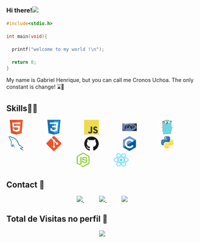 

<!--
**CronosUchoa/CronosUchoa** is a ✨ _special_ ✨ repository because its `README.md` (this file) appears on your GitHub profile.

Here are some ideas to get you started:

- 🔭 I’m currently working on ...
- 🌱 I’m currently learning ...
- 👯 I’m looking to collaborate on ...
- 🤔 I’m looking for help with ...
- 💬 Ask me about ...
- 📫 How to reach me: ...
- 😄 Pronouns: ...
- ⚡ Fun fact: ...
-->


### Hi there!<img src="https://raw.githubusercontent.com/iampavangandhi/iampavangandhi/master/gifs/Hi.gif" width="30px"></h2>

``` C
#include<stdio.h>

int main(void){

  printf("welcome to my world !\n");
  
  return 0;
}

```
My name is Gabriel Henrique, but you can call me Cronos Uchoa.
The only constant is change! ⌛🐺

## Skills🦉🐺
<p align="center">
    <img height="40" src="https://raw.githubusercontent.com/devicons/devicon/master/icons/html5/html5-original.svg">
    &nbsp;&nbsp;&nbsp;&nbsp;&nbsp;&nbsp;&nbsp;&nbsp;&nbsp;&nbsp;&nbsp;&nbsp;&nbsp;
   <img height="40" src="https://raw.githubusercontent.com/devicons/devicon/master/icons/css3/css3-original.svg">
    &nbsp;&nbsp;&nbsp;&nbsp;&nbsp;&nbsp;&nbsp;&nbsp;&nbsp;&nbsp;&nbsp;&nbsp;&nbsp;
    <img height="40" src="https://raw.githubusercontent.com/devicons/devicon/master/icons/javascript/javascript-original.svg">
    &nbsp;&nbsp;&nbsp;&nbsp;&nbsp;&nbsp;&nbsp;&nbsp;&nbsp;&nbsp;&nbsp;&nbsp;&nbsp;
    <img height="40" src="https://github.com/devicons/devicon/blob/master/icons/php/php-original.svg">
    &nbsp;&nbsp;&nbsp;&nbsp;&nbsp;&nbsp;&nbsp;&nbsp;&nbsp;&nbsp;&nbsp;&nbsp;&nbsp;
    <img height="40" src="https://github.com/devicons/devicon/blob/master/icons/go/go-original.svg">
    &nbsp;&nbsp;&nbsp;&nbsp;&nbsp;&nbsp;&nbsp;&nbsp;&nbsp;&nbsp;&nbsp;&nbsp;&nbsp;
    <img height="40" src="https://raw.githubusercontent.com/devicons/devicon/master/icons/mysql/mysql-original.svg">
     &nbsp;&nbsp;&nbsp;&nbsp;&nbsp;&nbsp;&nbsp;&nbsp;&nbsp;&nbsp;&nbsp;&nbsp;&nbsp;
    <img height="40" src="https://raw.githubusercontent.com/devicons/devicon/master/icons/git/git-original.svg">
    &nbsp;&nbsp;&nbsp;&nbsp;&nbsp;&nbsp;&nbsp;&nbsp;&nbsp;&nbsp;&nbsp;&nbsp;&nbsp;
    <img height="40" src="https://raw.githubusercontent.com/devicons/devicon/master/icons/github/github-original.svg">
    &nbsp;&nbsp;&nbsp;&nbsp;&nbsp;&nbsp;&nbsp;&nbsp;&nbsp;&nbsp;&nbsp;&nbsp;&nbsp;
    <img height="40" src="https://github.com/devicons/devicon/blob/master/icons/c/c-original.svg">
    &nbsp;&nbsp;&nbsp;&nbsp;&nbsp;&nbsp;&nbsp;&nbsp;&nbsp;&nbsp;&nbsp;&nbsp;&nbsp;
   <img height="40" src="https://github.com/devicons/devicon/blob/master/icons/python/python-original.svg">
    &nbsp;&nbsp;&nbsp;&nbsp;&nbsp;&nbsp;&nbsp;&nbsp;&nbsp;&nbsp;&nbsp;&nbsp;&nbsp;
   <img height="40" src="https://github.com/devicons/devicon/blob/master/icons/nodejs/nodejs-original.svg">
    &nbsp;&nbsp;&nbsp;&nbsp;&nbsp;&nbsp;&nbsp;&nbsp;&nbsp;&nbsp;&nbsp;&nbsp;&nbsp;
    <img height="40" src="https://github.com/devicons/devicon/blob/master/icons/react/react-original.svg" alt="react" >
   
</p>

## Contact 🐺

<p align="center">
    <a href="https://github.com/CronosUchoa">
        <img  src="https://img.shields.io/badge/github-%23100000.svg?&style=for-the-badge&logo=github&logoColor=white&link=mailto:https://github.com/CronosUchoa">
    </a>
    &nbsp;&nbsp;&nbsp;&nbsp;&nbsp;&nbsp;&nbsp;&nbsp;&nbsp;
    <a href="mailto:gabuhenrique1994@gmail.com" >
        <img src="https://img.shields.io/badge/gmail-D14836?&style=for-the-badge&logo=gmail&logoColor=white&link=mailto:gabuhenrique1994@gmail.com">
    </a>
    &nbsp;&nbsp;&nbsp;&nbsp;&nbsp;&nbsp;&nbsp;&nbsp;&nbsp;
    <a href="https://www.linkedin.com/in/gabriel-henrique-magalhães-de-souza-3542271b6/">
        <img src="https://img.shields.io/badge/linkedin-%230077B5.svg?&style=for-the-badge&logo=linkedin&logoColor=white&link=mailto:https://www.linkedin.com/in/gabriel-henrique-magalhães-de-souza-3542271b6/">
    </a>
</p>

<p align="center"> 

 ## Total de Visitas no perfil 🐺 <br>
 <p align="center"> 
   <img alingn="center" src="https://profile-counter.glitch.me/CronosUchoa/count.svg" />
 </p>

</p>
